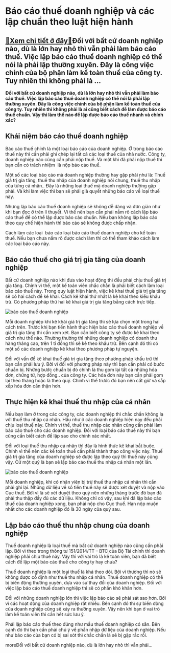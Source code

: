 Báo cáo thuế doanh nghiệp và các lập chuẩn theo luật hiện hành
==============================================================

[:gift:Xem chi tiết ở đây:gift:](https://hddtvn.com/bao-cao-thue-doanh-nghiep-va-cac-lap-chuan-theo-luat-hien-hanh/)Đối với bất cứ doanh nghiệp nào, dù là lớn hay nhỏ thì vẫn phải làm báo cáo thuế. Việc lập báo cáo thuế doanh nghiệp có thể nói là phải lập thường xuyên. Đây là công việc chính của bộ phận làm kế toàn thuế của công ty. Tuy nhiên thì không phải là …
--------------------------------------------------------------------------------------------------------------------------------------------------------------------------------------------------------------------------------------------------------

**Đối với bất cứ doanh nghiệp nào, dù là lớn hay nhỏ thì vẫn phải làm báo cáo thuế. Việc lập báo cáo thuế doanh nghiệp có thể nói là phải lập thường xuyên. Đây là công việc chính của bộ phận làm kế toàn thuế của công ty. Tuy nhiên thì không phải là ai cũng biết cách để làm được báo cáo thuế chuẩn. Vậy thì làm thế nào để lập được báo cáo thuế nhanh và chính xác?**


Khái niệm báo cáo thuế doanh nghiệp
-----------------------------------


Báo cáo thuế chính là một loại báo cáo của doanh nghiệp. Ở trong báo cáo thuế này thì cần phải ghi chép lại tất cả các loại thuế của nhà nước. Công ty, doanh nghiệp nào cũng cần phải nộp thuế. Và một khi đã phải nộp thuế thì bạn cần có trách nhiệm  là nộp báo cáo thuế.


Một số các loại báo cáo mà doanh nghiệp thường hay gặp phải như là: Thuế giá trị gia tăng, thuế thu nhập của doanh nghiệp nói chung, thuế thu nhập của từng cá nhân.. Đây là những loại thuế mà doanh nghiệp thường gặp phải. Và khi làm việc thì bạn sẽ phải giả quyết những báo cáo về loại thuế này.


Nhưng lập báo cáo thuế doanh nghiệp sẽ không dễ dàng và đơn giản như khi bạn đọc ở trên lí thuyết. Vì thế nên bạn cần phải nắm rõ cách lập báo cáo thuế để có thể lập được báo cáo chuẩn. Nếu bạn không lập báo cáo theo quy chế hiện hành thì báo cáo sẽ không được chấp nhận.


Cách làm các loại  báo cáo loại báo cáo thuế doanh nghiệp cho kế toán thuế. Nếu bạn chưa nắm rõ được cách làm thì có thể tham khảo cách làm các loại báo cáo này.


Báo cáo thuế cho giá trị gia tăng của doanh nghiệp
--------------------------------------------------


Bất cứ doanh nghiệp nào khi đưa vào hoạt động thì đều phải chịu thuế giá trị gia tăng. Chính vì thế, một kế toán viên chắc chắn là phải biết cách làm loại báo cáo thuế này. Trong quy luật hiện hành, việc kê khai thuế giá trị gia tăng sẽ có hai cách để kê khai. Cách kê khai thứ nhất là kê khai theo kiểu khấu trừ. Cò phương pháp thứ hai kê khai giá trị gia tăng bằng cách trực tiếp.


![báo cáo thuế doanh nghiệp ](https://hddtvn.com/wp-content/uploads/2021/01/to-khai-thue-doanh-nghiep.png)


Mỗi doanh nghiệp khi kê khái giá trị gia tăng thì sẽ lựa chọn một trong hai cách trên. Trước khi bạn tiến hành thực hiện báo cáo thuế doanh nghiệp về giá trị gia tăng thì cần xem xét. Bạn cần biết công ty sẽ được kê khai theo cách như thế nào. Thường thường thì những doanh nghiệp có doanh thu hàng tháng cao, trên 1 tỉ đồng thì sẽ kê theo khấu trừ. Bên cạnh đó thì có một số các doanh nghiệp kê khai theo phương pháp tự nguyện.


Đối với vấn đề kê khai thuế giá trị gia tăng theo phương pháp khấu trừ thì bạn cần phải lưu ý. Bởi vì đối với phương pháp này thì bạn cần phải có bước chuẩn bị. Những bước chuẩn bị đó chính là thu gom lại tất cả những hóa đơn, chứng từ, hợp đồng.. của công ty. Các hóa đơn này bạn cần phải gom lại theo tháng hoặc là theo quý. Chính vì thế trước đó bạn nên cất giữ và sắp xếp hóa đơn cẩn thận hơn.


Thực hiện kê khai thuế thu nhập của cá nhân
-------------------------------------------


Nếu bạn làm ở trong các công ty, các doanh nghiệp thì chắc chắn không lạ với thuế thu nhập cá nhân. Hầu như ở các doanh nghiệp hiện nay đều phải chịu loại thuế này. Chính vì thế, thuế thu nhập các nhân cũng cần phải làm báo cáo thuế cho các doanh nghiệp. Đối với loại báo cáo thuế này thì bạn cũng cần biết cách để lập sao cho chính xác nhất.


Đối với loại thuế thu nhập cá nhân thì đây là hình thức kê khai bắt buộc. Chính vì thế nên các kế toán thuế cần phải thành thạo công việc này. Thuế giá trị gia tăng của doanh nghiệp sẽ được lập theo quý thì thuế này cũng vậy. Cứ một quý là bạn sẽ lập báo cáo thuế thu nhập cá nhân một lần.


![báo cáo thuế doanh nghiệp ](https://hddtvn.com/wp-content/uploads/2021/01/to-khai-quyet-toan-thue-tncn.jpg)


Mỗi doanh nghiệp, khi có nhân viên bị trừ thuế thu nhập cá nhân thì cần phải ghi lại. Những dữ liệu về số tiền thuế này sẽ được xét duyệt và nộp vào Cục thuế. Bởi vì là sẽ xét duyệt theo quý nên những tháng trước đó bạn đã phải thu thập đầy đủ các dữ liệu. Không chỉ có vậy, sau khi đã lập báo cáo thuế của doanh nghiệp xong, bạn phải nộp cho Cục thuế. Hạn nộp muộn nhất cho các doanh nghiệp đó là 30 ngày của quý sau.


Lập báo cáo thuế thu nhập chung của doanh nghiệp
------------------------------------------------


Thuế doanh nghiệp là loại thuế mà bất cứ doanh nghiệp nào cũng cần phải lập. Bởi vì theo trong thông tư 151/2014/TT – BTC của Bộ Tài chính thì doanh nghiệp phải chịu thuế này. Vậy thì với vai trò là kế toán viên, bạn đã biết cách để lập một báo cáo thuế cho công ty hay chưa?


Thuế doanh nghiệp là một loại thuế là khá theo dõi. Bởi vì thường thì nó sẽ không được cố định như thuế thu nhập cá nhân. Thuế doanh nghiệp có thể bị biến động thường xuyên, dựa vào sự thay đổi của doanh nghiệp. Đối với việc lập báo cáo thuế doanh nghiệp thì sẽ có phần khó khăn hơn.


Đối với những doanh nghiệp lớn thì việc lập báo cáo sẽ phải sát sao hơn. Bởi vì các hoạt động của doanh nghiệp rất nhiều. Bên cạnh đó thì sự biến động của doanh nghiệp cũng sẽ xảy ra thường xuyên. Vậy nên khi bạn ở vai trò làm kế toán viên thì cần hết sức lưu ý.


Phải lập báo cáo thuế theo đúng như mẫu thuế doanh nghiệp có sẵn. Bên cạnh đó thì bạn cần phải chú ý về phần nhập dữ liệu của doanh nghiệp. Nếu như báo cáo của bạn có bị sai sót thì chắc chắn là sẽ bị gặp rắc rối.



moreĐối với bất cứ doanh nghiệp nào, dù là lớn hay nhỏ thì vẫn phải…


